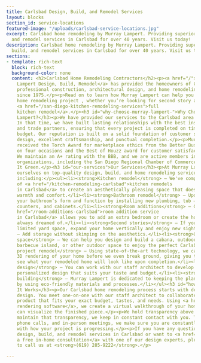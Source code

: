```yaml
---
title: Carlsbad Design, Build, and Remodel Services
layout: blocks
section_id: service-locations
featured-image: "/uploads/carlsbad-service-locations.jpg"
excerpt: Carlsbad home remodeling by Murray Lampert. Providing superior design, build,
  and remodel services in Carlsbad for over 40 years. Visit us today!
description: Carlsbad home remodeling by Murray Lampert. Providing superior design,
  build, and remodel services in Carlsbad for over 40 years. Visit us today!
sections:
- template: rich-text
  block: rich-text
  background-color: none
  content: <h2>Carlsbad Home Remodeling Contractors</h2><p><a href="/">Murray
    Lampert Design, Build, Remodel</a> has provided the homeowners of Carlsbad with
    professional construction, architectural design, and home remodeling services
    since 1975.</p><p>Read on to learn how Murray Lampert can help you with your Carlsbad
    home remodeling project , whether you’re looking for second story addition or
    <a href="/san-diego-kitchen-remodeling-services">full
    kitchen remodel</a>.</p><h3 id="why-choose-murray-lampert-">Why Choose Murray
    Lampert?</h3><p>We have provided our services to the Carlsbad area for 4 generations.
    In that time, we have built lasting relationships with the best inspectors, suppliers,
    and trade partners, ensuring that every project is completed on time and within
    budget. Our reputation is built on a solid foundation of customer service, professional
    design, excellent craftsmanship, and punctual completion.</p><p>Murray Lampert
    received the Torch Award for marketplace ethics from the Better Business Bureau
    on four occasions and the Best of Houzz award for customer satisfaction in 2014.
    We maintain an A+ rating with the BBB, and we are active members in various professional
    organizations, including the San Diego Regional Chamber of Commerce and Build
    It Green.</p><h3 id="our-services">Our Services</h3><p>At Murray Lampert, we pride
    ourselves on top-quality design, build, and home remodeling services in Carlsbad,
    including:</p><ul><li><strong>Kitchen remodel</strong> – We've completed dozens
    of <a href="/kitchen-remodeling-carlsbad">kitchen remodels
    in Carlsbad</a> to create an aesthetically pleasing space that doesn’t sacrifice
    warmth and comfort.</li><li><strong>Bathroom remodel</strong> – Update
    your bathroom’s form and function by installing new plumbing, tub – shower walls,
    counters, and cabinets.</li><li><strong>Room additions</strong> – Our <a
    href="/room-additions-carlsbad">room addition service
    in Carlsbad</a> allows you to add an extra bedroom or create the home office you’ve
    always dreamed of.</li><li><strong>Second stories</strong> – If you have
    limited yard space, expand your home vertically and enjoy new sights.</li><li><strong>Cabinets</strong>
    – Add storage without skimping on the aesthetics.</li><li><strong>Outdoor
    space</strong> – We can help you design and build a cabana, outdoor kitchen and
    barbecue island, or other outdoor space to enjoy the perfect Carlsbad weather.</li><li><strong>3D
    project remodel</strong> – Using state-of-the-art technology, we can create a
    3D rendering of your home before we even break ground, giving you the chance to
    see what your remodeled home will look like upon completion.</li><li><strong>Architectural
    design</strong> – You can work with our staff architect to develop a completely
    personalized design that suits your taste and budget.</li><li><strong>Green
    building</strong> – Murray Lampert is dedicated to keeping the planet healthy
    by using eco-friendly materials and processes.</li></ul><h3 id="how-it-works">How
    It Works</h3><p>Our Carlsbad home remodeling process starts with developing the
    design. You meet one-on-one with our staff architect to collaborate on a finished
    product that fits your exact budget, tastes, and needs. Using <a href="/3d-architectural-rendering-services">3D
    rendering software</a>, we create a virtual walkthrough of your home so that you
    can visualize the finished piece.</p><p>We hold transparency above all else. To
    maintain that transparency, we keep in constant contact with you. Through emails,
    phone calls, and in-person meetings, we make sure you are constantly up-to-date
    with how your project is progressing.</p><p>If you have any questions about our
    design, build, and remodel services in Carlsbad or want to <a href="/contact">schedule
    a free in-home consultation</a> with one of our design experts, please feel free
    to call us at <strong>(619) 285-9222</strong>.</p>

---
```


